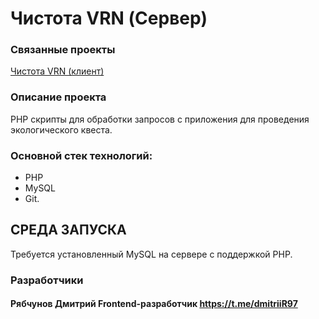 # Чистота VRN (Сервер)
### Связанные проекты
[Чистота VRN (клиент)](https://github.com/RyDVi/clean_vrn)

### Описание проекта
PHP скрипты для обработки запросов с приложения для проведения экологического квеста.

### Основной стек технологий:
* PHP
* MySQL
* Git.

## СРЕДА ЗАПУСКА
Требуется установленный MySQL на сервере с поддержкой PHP.

### Разработчики
#### Рябчунов Дмитрий Frontend-разработчик https://t.me/dmitriiR97
